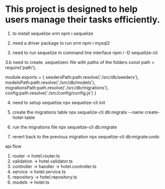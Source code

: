 # This project is designed to help users manage their tasks efficiently.

1.  to install sequelize orm
    npm i sequelize
2. need a driver package to run orm
    npm i mysql2

3. need to run sequelize in command line interface
    npm i -D sequelize-cli


3.b need to create .sequelizerc file with paths of the folders
    const path = require('path');

module.exports = {
    seedersPath:path.resolve('./src/db/seeders'),
    modelsPath:path.resolve('./src/db/models'),
    migrationsPath:path.resolve('./src/db/migrations'),
    config:path.resolve('./src/config/config.js')
}


4. need to setup sequelize
    npx sequelize-cli init

5. create the migrations table
    npx sequelize-cli db:migrate --name create-hotel-table

6. run the migrations file
     npx sequelize-cli db:migrate


7. revert back to the previous migration
    npx sequelize-cli db:migrate:undo





api flow

1. router -> hotel.router.ts
2. validation -> hotel.validator.ts
3. controller -> handler -> hotel.controller.ts
4. service -> hotel.service.ts
5. repository -> hotel.repository.ts
6. models -> hotel.ts